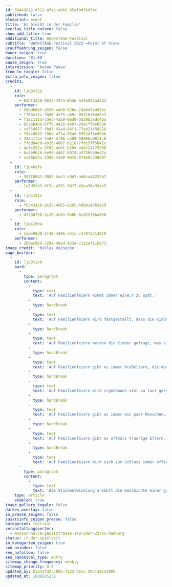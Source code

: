 ```yaml
---
id: 504e9812-d512-4fec-a9b5-05af0d56d74c
published: false
blueprint: event
title: 'Es bleibt in der Familie'
overlay_title_nutzen: false
show_add_title: true
additional_title: BACKSTAGE-Festival
subtitle: 'BACKSTAGE-Festival 2023 »Point of View«'
urauffuehrung_zeigen: false
dauer_zeigen: true
duration: '01:00'
pause_zeigen: true
intermission: 'keine Pause'
from_to_toggle: false
extra_info_zeigen: false
credits:
  -
    id: ljq3x32q
    role:
      - 0dbf2250-8817-447a-85d6-524e025a22d3
    performer:
      - 58bdb0b5-a559-4ab0-82be-74abd7aa92ec
      - f763e11c-7b06-4e75-a69c-0531630442e7
      - f1ac111d-cdec-4a50-86d9-b839b58dc4ba
      - 9c2ab48e-6ff6-441b-9607-28acff9eb58b
      - ca554877-fbd3-41ad-84f1-77ad21450224
      - 786c0635-78bd-473a-85a0-6952df9ed56b
      - 28841fbe-7e02-4f86-a485-58088a0811c6
      - ff0d84cd-e026-48b7-b210-7fdc5ff5b42c
      - 4efc522a-9702-4e9f-b29d-4d4f24175208
      - 6a3b9b26-6e90-444f-8074-a3f565a9ed2a
      - ac66b24a-3365-41d0-967d-07469c238d8f
  -
    id: ljq40yfe
    role:
      - 58ff8041-3882-4ac3-a9d7-a66ca48253b7
    performer:
      - 1a7d92d9-9f3c-4201-90f7-43aa36e93ae3
  -
    id: ljq4191s
    role:
      - f8343a1b-2635-46b5-8285-bd8914bb5ecd
    performer:
      - df39d758-2c29-4c03-9e8b-8c82230ba930
  -
    id: ljq41hh4
    role:
      - 1aee98d8-1f40-4406-a41c-c5f07d3120f9
    performer:
      - 2b9ac9b9-329a-46ad-933e-7122ef11bd73
image_credit: 'Niklas Heinecke'
page_builder:
  -
    id: ljq3tix9
    bard:
      -
        type: paragraph
        content:
          -
            type: text
            text: 'Auf Familienfeiern kommt immer eine:r zu spät.'
          -
            type: hardBreak
          -
            type: text
            text: 'Auf Familienfeiern wird festgestellt, dass die Kinder gewachsen sind.'
          -
            type: hardBreak
          -
            type: text
            text: 'Auf Familienfeiern werden die Kinder gefragt, was sie machen wollen, wenn sie groß sind.'
          -
            type: hardBreak
          -
            type: text
            text: 'Auf Familienfeiern gibt es immer Großeltern, die den Kindern Geld zustecken.'
          -
            type: hardBreak
          -
            type: text
            text: 'Auf Familienfeiern wird irgendwann viel zu laut geredet.'
          -
            type: hardBreak
          -
            type: text
            text: 'Auf Familienfeiern gibt es immer ein paar Menschen, die sich nicht gehört fühlen.'
          -
            type: hardBreak
          -
            type: text
            text: 'Auf Familienfeiern gibt es oftmals traurige Eltern.'
          -
            type: hardBreak
          -
            type: text
            text: 'Auf Familienfeiern wird sich zum Schluss immer offensiv gestritten.'
      -
        type: paragraph
        content:
          -
            type: text
            text: 'Die Stückentwicklung erzählt die Geschichte einer großen Familie, die sich anlässlich des 90. Geburtstages von Papa Zeus versammelt hat. Es wird gegessen, geplaudert und geflirtet. Doch wie sollte es auch anders sein, im Laufe des Abends droht die Stimmung zu kippen. Viel zu lange bestimmen die Eltern schon über das Leben ihrer 13 – nun schon erwachsenen – Kinder. Die familiären Abläufe wiederholen sich immer und immer wieder und über die wirklich wichtigen Dinge wurde bisher noch nie gesprochen. Ist endlich die Zeit gekommen, um aus all diesen ewigen Kreisläufen auszubrechen?'
    type: article
    enabled: true
image_gallery_toggle: false
darken_overlay: false
in_presse_zeigen: false
zusatsinfo_zeigen_presse: false
kategorien: festival
veranstaltungsoerter:
  - monsun-halle-gaussstrasse-149-oder-22765-hamburg
status: in-der-spielzeit
in_kategorien_zeigen: true
seo_noindex: false
seo_nofollow: false
seo_canonical_type: entry
sitemap_change_frequency: weekly
sitemap_priority: 0.5
updated_by: b1a43fd3-c865-4122-b6cc-50cfa81a1985
updated_at: 1688585232
---
```

